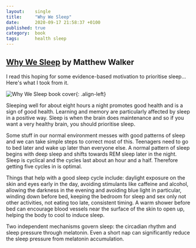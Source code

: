 ```yaml
---
layout:    single
title:     "Why We Sleep"
date:      2020-09-17 21:58:37 +0100
published: true
category:  book
tags:      health sleep
---
```

## [Why We Sleep](https://www.goodreads.com/book/show/34466963-why-we-sleep) by Matthew Walker

I read this hoping for some evidence-based motivation to prioritise sleep... Here's what I took from it.

<!--more-->

![Why We Sleep book cover](/assets/book/why_we_sleep.jpg){: .align-left}

Sleeping well for about eight hours a night promotes good health and is a sign of good health. Learning and memory are particularly affected by sleep in a positive way. Sleep is when the brain does maintenance and so if you want a very healthy brain, you should prioritise sleep.

Some stuff in our normal environment messes with good patterns of sleep and we can take simple steps to correct most of this. Teenagers need to go to bed later and wake up later than everyone else. A normal pattern of sleep begins with deep sleep and shifts towards REM sleep later in the night. Sleep is cyclical and the cycles last about an hour and a half. Therefore getting five cycles in is optimal.

Things that help with a good sleep cycle include: daylight exposure on the skin and eyes early in the day, avoiding stimulants like caffeine and alcohol, allowing the darkness in the evening and avoiding blue light in particular, winding down before bed, keeping the bedroom for sleep and sex only not other activities, not eating too late, consistent timing. A warm shower before bed can encourage blood vessels near the surface of the skin to open up, helping the body to cool to induce sleep.

Two independent mechanisms govern sleep: the circadian rhythm and sleep pressure through melatonin. Even a short nap can significantly reduce the sleep pressure from melatonin accumulation.
